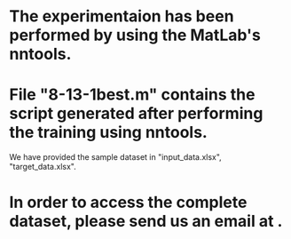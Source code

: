 # The experimentaion has been performed by using the MatLab's nntools. 
# File "8-13-1best.m" contains the script generated after performing the training using nntools.

We have provided the sample dataset in "input_data.xlsx", "target_data.xlsx".

# In order to access the complete dataset, please send us an email at .